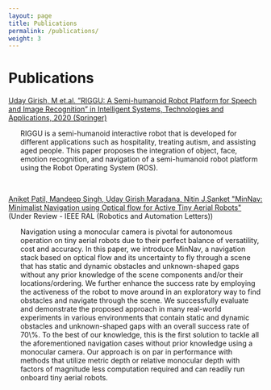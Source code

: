 ```yaml
---
layout: page
title: Publications
permalink: /publications/
weight: 3
---
```


# **Publications**


[Uday Girish, M et.al. ”RIGGU: A Semi-humanoid Robot Platform for Speech and Image Recognition” in
Intelligent Systems, Technologies and Applications, 2020 (Springer)](https://link.springer.com/chapter/10.1007%2F978-981-15-3914-5_3)
<br>
<ul>    
RIGGU is a semi-humanoid interactive robot that is developed for different applications such as hospitality, treating autism, and assisting aged people. This paper proposes the integration of object, face, emotion recognition, and navigation of a semi-humanoid robot platform using the Robot Operating System (ROS).   
</ul>
<br>

[Aniket Patil, Mandeep Singh, Uday Girish Maradana, Nitin J.Sanket "MinNav: Minimalist Navigation using Optical flow for Active Tiny Aerial Robots"](https://pear.wpi.edu/research/minnav.html) (Under Review -  IEEE RAL (Robotics and Automation Letters))
<br>
<ul>    
Navigation using a monocular camera is pivotal for autonomous operation on tiny aerial robots due to their perfect balance of versatility, cost and accuracy. In this paper, we introduce MinNav, a navigation stack based on optical flow and its uncertainty to fly through a scene that has static and dynamic obstacles and unknown-shaped gaps without any prior knowledge of the scene components and/or their locations/ordering. We further enhance the success rate by employing the activeness of the robot to move around in an exploratory way to find obstacles and navigate through the scene. We successfully evaluate and demonstrate the proposed approach in many real-world experiments in various environments that contain static and dynamic obstacles and unknown-shaped gaps with an overall success rate of 70\%. To the best of our knowledge, this is the first solution to tackle all the aforementioned navigation cases without prior knowledge using a monocular camera. Our approach is on par in performance with methods that utilize metric depth or relative monocular depth with factors of magnitude less computation required and can readily run onboard tiny aerial robots.

</ul>
<br>